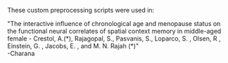 These custom preprocessing scripts were used in:
 
"The interactive influence of chronological age and menopause status on the functional neural correlates of spatial context memory in middle-aged female -
Crestol, A.(\*), Rajagopal, S., Pasvanis, S., Loparco, S. , Olsen, R , Einstein, G. , Jacobs, E. , and M. N. Rajah (\*)"
\
-Charana
